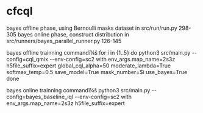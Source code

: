 # cfcql

bayes offline phase, using Bernoulli masks dataset in src/run/run.py 298-305
bayes online phase, construct distribution in src/runners/bayes_parallel_runner.py 126-145

bayes offline trainning commandï¼š
for i in {1..5}
do
    python3 src/main.py --config=cql_qmix --env-config=sc2 with env_args.map_name=2s3z h5file_suffix=expert global_cql_alpha=50 moderate_lambda=True softmax_temp=0.5 save_model=True mask_number=$i use_bayes=True
done

bayes online trainning commandï¼š
python3 src/main.py --config=bayes_baseline_iql --env-config=sc2 with env_args.map_name=2s3z h5file_suffix=expert
